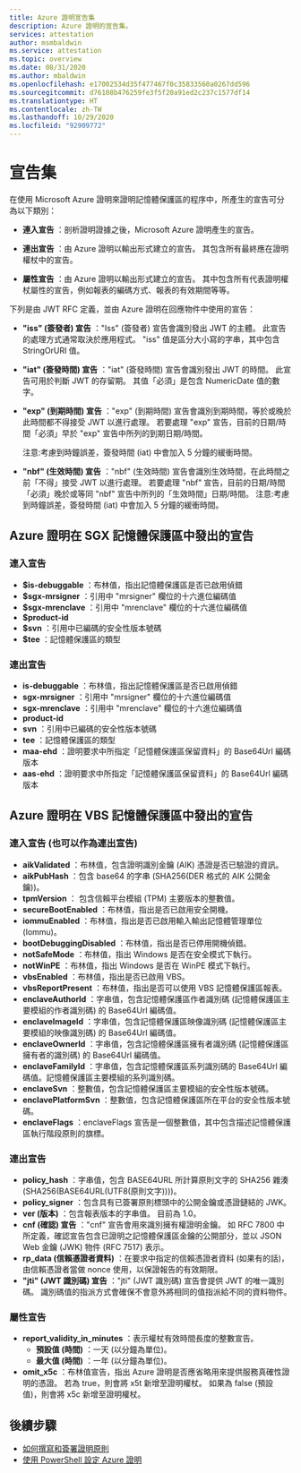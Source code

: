 ```yaml
---
title: Azure 證明宣告集
description: Azure 證明的宣告集。
services: attestation
author: msmbaldwin
ms.service: attestation
ms.topic: overview
ms.date: 08/31/2020
ms.author: mbaldwin
ms.openlocfilehash: e17002534d35f477467f0c35833560a0267dd596
ms.sourcegitcommit: d76108b476259fe3f5f20a91ed2c237c1577df14
ms.translationtype: HT
ms.contentlocale: zh-TW
ms.lasthandoff: 10/29/2020
ms.locfileid: "92909772"
---
```

# <a name="claim-sets"></a>宣告集

在使用 Microsoft Azure 證明來證明記憶體保護區的程序中，所產生的宣告可分為以下類別：

- **連入宣告** ：剖析證明證據之後，Microsoft Azure 證明產生的宣告。

- **連出宣告** ：由 Azure 證明以輸出形式建立的宣告。 其包含所有最終應在證明權杖中的宣告。

- **屬性宣告** ：由 Azure 證明以輸出形式建立的宣告。 其中包含所有代表證明權杖屬性的宣告，例如報表的編碼方式、報表的有效期間等等。

下列是由 JWT RFC 定義，並由 Azure 證明在回應物件中使用的宣告：

- **"iss" (簽發者) 宣告** ："Iss" (簽發者) 宣告會識別發出 JWT 的主體。 此宣告的處理方式通常取決於應用程式。 "iss" 值是區分大小寫的字串，其中包含 StringOrURI 值。
- **"iat" (簽發時間) 宣告** ："iat" (簽發時間) 宣告會識別發出 JWT 的時間。 此宣告可用於判斷 JWT 的存留期。 其值「必須」是包含 NumericDate 值的數字。
- **"exp" (到期時間) 宣告** ："exp" (到期時間) 宣告會識別到期時間，等於或晚於此時間都不得接受 JWT 以進行處理。 若要處理 "exp" 宣告，目前的日期/時間「必須」早於 "exp" 宣告中所列的到期日期/時間。

  注意:考慮到時鐘誤差，簽發時間 (iat) 中會加入 5 分鐘的緩衝時間。
- **"nbf" (生效時間) 宣告** ："nbf" (生效時間) 宣告會識別生效時間，在此時間之前「不得」接受 JWT 以進行處理。 若要處理 "nbf" 宣告，目前的日期/時間「必須」晚於或等同 "nbf" 宣告中所列的「生效時間」日期/時間。
  注意:考慮到時鐘誤差，簽發時間 (iat) 中會加入 5 分鐘的緩衝時間。

## <a name="claims-issued-by-azure-attestation-in-sgx-enclaves"></a>Azure 證明在 SGX 記憶體保護區中發出的宣告

### <a name="incoming-claims"></a>連入宣告 

- **$is-debuggable** ：布林值，指出記憶體保護區是否已啟用偵錯
- **$sgx-mrsigner** ：引用中 "mrsigner" 欄位的十六進位編碼值
- **$sgx-mrenclave** ：引用中 "mrenclave" 欄位的十六進位編碼值
- **$product-id**
- **$svn** ：引用中已編碼的安全性版本號碼 
- **$tee** ：記憶體保護區的類型 

### <a name="outgoing-claims"></a>連出宣告

- **is-debuggable** ：布林值，指出記憶體保護區是否已啟用偵錯
- **sgx-mrsigner** ：引用中 "mrsigner" 欄位的十六進位編碼值
- **sgx-mrenclave** ：引用中 "mrenclave" 欄位的十六進位編碼值
- **product-id**
- **svn** ：引用中已編碼的安全性版本號碼 
- **tee** ：記憶體保護區的類型 
- **maa-ehd** ：證明要求中所指定「記憶體保護區保留資料」的 Base64Url 編碼版本 
- **aas-ehd** ：證明要求中所指定「記憶體保護區保留資料」的 Base64Url 編碼版本 

## <a name="claims-issued-by-azure-attestation-in-vbs-enclaves"></a>Azure 證明在 VBS 記憶體保護區中發出的宣告

### <a name="incoming-claims-can-also-be-used-as-outgoing-claims"></a>連入宣告 (也可以作為連出宣告)

- **aikValidated** ：布林值，包含證明識別金鑰 (AIK) 憑證是否已驗證的資訊。
- **aikPubHash** ：包含 base64 的字串 (SHA256(DER 格式的 AIK 公開金鑰))。
- **tpmVersion** ： 包含信賴平台模組 (TPM) 主要版本的整數值。
- **secureBootEnabled** ：布林值，指出是否已啟用安全開機。
- **iommuEnabled** ：布林值，指出是否已啟用輸入輸出記憶體管理單位 (Iommu)。
- **bootDebuggingDisabled** ：布林值，指出是否已停用開機偵錯。
- **notSafeMode** ：布林值，指出 Windows 是否在安全模式下執行。
- **notWinPE** ：布林值，指出 Windows 是否在 WinPE 模式下執行。
- **vbsEnabled** ：布林值，指出是否已啟用 VBS。
- **vbsReportPresent** ：布林值，指出是否可以使用 VBS 記憶體保護區報表。
- **enclaveAuthorId** ：字串值，包含記憶體保護區作者識別碼 (記憶體保護區主要模組的作者識別碼) 的 Base64Url 編碼值。
- **enclaveImageId** ：字串值，包含記憶體保護區映像識別碼 (記憶體保護區主要模組的映像識別碼) 的 Base64Url 編碼值。
- **enclaveOwnerId** ：字串值，包含記憶體保護區擁有者識別碼 (記憶體保護區擁有者的識別碼) 的 Base64Url 編碼值。
- **enclaveFamilyId** ：字串值，包含記憶體保護區系列識別碼的 Base64Url 編碼值。記憶體保護區主要模組的系列識別碼。
- **enclaveSvn** ：整數值，包含記憶體保護區主要模組的安全性版本號碼。
- **enclavePlatformSvn** ：整數值，包含記憶體保護區所在平台的安全性版本號碼。
- **enclaveFlags** ：enclaveFlags 宣告是一個整數值，其中包含描述記憶體保護區執行階段原則的旗標。
  
### <a name="outgoing-claims"></a>連出宣告

- **policy_hash** ：字串值，包含 BASE64URL 所計算原則文字的 SHA256 雜湊 (SHA256(BASE64URL(UTF8(原則文字))))。
- **policy_signer** ：包含具有已簽署原則標頭中的公開金鑰或憑證鏈結的 JWK。
- **ver (版本)** ：包含報表版本的字串值。 目前為 1.0。
- **cnf (確認) 宣告** ："cnf" 宣告會用來識別擁有權證明金鑰。 如 RFC 7800 中所定義，確認宣告包含已證明之記憶體保護區金鑰的公開部分，並以 JSON Web 金鑰 (JWK) 物件 (RFC 7517) 表示。
- **rp_data (信賴憑證者資料)** ：在要求中指定的信賴憑證者資料 (如果有的話)，由信賴憑證者當做 nonce 使用，以保證報告的有效期限。
- **"jti" (JWT 識別碼) 宣告** ："jti" (JWT 識別碼) 宣告會提供 JWT 的唯一識別碼。 識別碼值的指派方式會確保不會意外將相同的值指派給不同的資料物件。

### <a name="property-claims"></a>屬性宣告

- **report_validity_in_minutes** ：表示權杖有效時間長度的整數宣告。
  - **預設值 (時間)** ：一天 (以分鐘為單位)。
  - **最大值 (時間)** ：一年 (以分鐘為單位)。
- **omit_x5c** ：布林值宣告，指出 Azure 證明是否應省略用來提供服務真確性證明的憑證。 若為 true，則會將 x5t 新增至證明權杖。 如果為 false (預設值)，則會將 x5c 新增至證明權杖。

## <a name="next-steps"></a>後續步驟
- [如何撰寫和簽署證明原則](author-sign-policy.md)
- [使用 PowerShell 設定 Azure 證明](quickstart-powershell.md)
